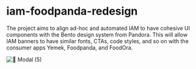 # iam-foodpanda-redesign
The project aims to align ad-hoc and automated IAM to have cohesive UI components with the Bento design system from Pandora. This will allow IAM banners to have similar fonts, CTAs, code styles, and so on with the consumer apps Yemek, Foodpanda, and FoodOra.

![📱 Modal (5)](https://github.com/user-attachments/assets/ea4fe7b6-5357-429a-a019-f99d4756a71a)
